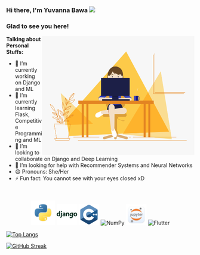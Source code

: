 ### Hi there, I'm Yuvanna Bawa <img src="https://media.giphy.com/media/hvRJCLFzcasrR4ia7z/giphy.gif" width="25px">

### Glad to see you here! &nbsp; 

<img align="right" alt="GIF" src="https://github.com/YB73/YB73/blob/main/Coding%20Gif.gif?raw=true" width="408" height="318" />

**Talking about Personal Stuffs:**

- 🔭 I’m currently working on Django and ML
- 🌱 I’m currently learning Flask, Competitive Programming and ML
- 👯 I’m looking to collaborate on Django and Deep Learning
- 🤔 I’m looking for help with Recommender Systems and Neural Networks
- 😄 Pronouns: She/Her
- ⚡ Fun fact: You cannot see with your eyes closed xD

</br>
<p align="center">
<img src="https://raw.githubusercontent.com/github/explore/80688e429a7d4ef2fca1e82350fe8e3517d3494d/topics/python/python.png" alt="Python" width="65" height="65"/>
<img src="https://raw.githubusercontent.com/github/explore/80688e429a7d4ef2fca1e82350fe8e3517d3494d/topics/django/django.png" alt="Django" width="55" height="55"/>
<img src="https://raw.githubusercontent.com/github/explore/80688e429a7d4ef2fca1e82350fe8e3517d3494d/topics/cpp/cpp.png" alt="C++" width="55" height="55"/>
  <img src="https://raw.githubusercontent.com/numpy/numpy/7e7f4adab814b223f7f917369a72757cd28b10cb/branding/icons/numpylogo.svg" alt="NumPy" width="55" height="55"/>
  <img src="https://github.com/raghavTinker/raghavTinker/blob/main/Logos/jupyter.png?raw=true" alt="Jupyter Notebook" width="55" height="55"/>
  <img src="https://raw.githubusercontent.com/flutter/website/master/src/_assets/image/flutter-lockup-bg.jpg" alt="Flutter" width="55" height="55"/>
</p>
<p>

[![Top Langs](https://github-readme-stats.vercel.app/api/top-langs/?username=YB73&layout=compact)](https://github.com/anuraghazra/github-readme-stats)
  
  
[![GitHub Streak](http://github-readme-streak-stats.herokuapp.com?user=YB73&theme=prussian&hide_border=true)](https://git.io/streak-stats)
  
</p>
